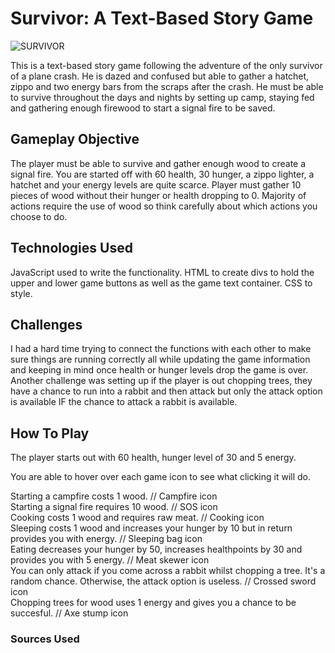 # Survivor: A Text-Based Story Game 

![SURVIVOR](https://imgur.com/RRntfaS)

This is a text-based story game following the adventure of the only survivor of a plane crash. He is dazed and confused but able to gather a hatchet, zippo and two energy bars from the scraps after the crash. He must be able to survive throughout the days and nights by setting up camp, staying fed and gathering enough firewood to start a signal fire to be saved. 

## Gameplay Objective

The player must be able to survive and gather enough wood to create a signal fire. You are started off with 60 health, 30 hunger, a zippo lighter, a hatchet and your energy levels are quite scarce. Player must gather 10 pieces of wood without their hunger or health dropping to 0. Majority of actions require the use of wood so think carefully about which actions you choose to do.

## Technologies Used

JavaScript used to write the functionality. 
HTML to create divs to hold the upper and lower game buttons as well as the game text container.
CSS to style.

## Challenges 

I had a hard time trying to connect the functions with each other to make sure things are running correctly all while updating the game information and keeping in mind once health or hunger levels drop the game is over. Another challenge was setting up if the player is out chopping trees, they have a chance to run into a rabbit and then attack but only the attack option is available IF the chance to attack a rabbit is available.

## How To Play

The player starts out with 60 health, hunger level of 30 and 5 energy. 

You are able to hover over each game icon to see what clicking it will do.

Starting a campfire costs 1 wood. // Campfire icon
<br>
Starting a signal fire requires 10 wood. // SOS icon
<br>
Cooking costs 1 wood and requires raw meat. // Cooking icon
<br>
Sleeping costs 1 wood and increases your hunger by 10 but in return provides you with energy. // Sleeping bag icon
<br>
Eating decreases your hunger by 50, increases healthpoints by 30 and provides you with 5 energy. // Meat skewer icon
<br>
You can only attack if you come across a rabbit whilst chopping a tree. It's a random chance. Otherwise, the attack option is useless. // Crossed sword icon
<br>
Chopping trees for wood uses 1 energy and gives you a chance to be succesful. // Axe stump icon

### Sources Used

